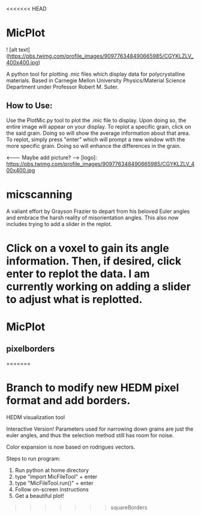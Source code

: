 <<<<<<< HEAD
# MicPlot
! [alt text] (https://pbs.twimg.com/profile_images/909776348490665985/CGYKLZLV_400x400.jpg)

A python tool for plotting .mic files which display data for polycrystalline materials.  Based in Carnegie Mellon University Physics/Material Science Department under Professor Robert M. Suter.

## How to Use:
Use the PlotMic.py tool to plot the .mic file to display.  Upon doing so, the entire image will appear on your display.  To replot a specific grain, click on the said grain.  Doing so will show the average information about that area. To replot, simply press "enter" which will prompt a new window with the more specific grain.  Doing so will enhance the differences in the grain.

<--- Maybe add picture? -->
[logo]: https://pbs.twimg.com/profile_images/909776348490665985/CGYKLZLV_400x400.jpg


# micscanning

A valiant effort by Grayson Frazier to depart from his beloved Euler angles and embrace the harsh reality of misorientation angles.  This also now includes trying to add a slider in the replot.

Click on a voxel to gain its angle information.  Then, if desired, click enter to replot the data.  I am currently working on adding a slider to adjust what is replotted.
=======
# MicPlot
## pixelborders
=======

Branch to modify new HEDM pixel format and add borders.
=======

HEDM visualization tool

Interactive Version!
Parameters used for narrowing down grains are just the euler angles, and thus the selection method still has room for noise.

Color expansion is now based on rodrigues vectors.

Steps to run program:
1. Run python at home directory
2. type "import MicFileTool" + enter
3. type "MicFileTool.run()" + enter
4. Follow on-screen instructions
5. Get a beautiful plot!
>>>>>>> squareBorders

